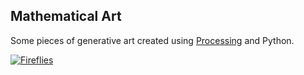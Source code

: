 ## Mathematical Art

Some pieces of generative art created using [Processing](https://processing.org/) and Python.




[![Fireflies](http://img.youtube.com/vi/yhHHMzm3KcU/0.jpg?t)](http://www.youtube.com/watch?v=yhHHMzm3KcUE "Fireflies")
